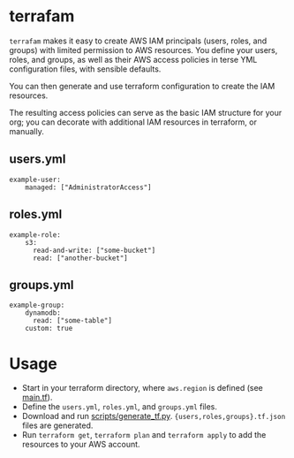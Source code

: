 # terrafam
`terrafam` makes it easy to create AWS IAM principals (users, roles, and groups) with limited permission to AWS resources. You define your users, roles, and groups, as well as their AWS access policies in terse YML configuration files, with sensible defaults.

You can then generate and use terraform configuration to create the IAM resources.

The resulting access policies can serve as the basic IAM structure for your org; you can decorate with additional IAM resources in terraform, or manually.

## users.yml

```
example-user:
    managed: ["AdministratorAccess"]
```

## roles.yml

```
example-role:
    s3:
      read-and-write: ["some-bucket"]
      read: ["another-bucket"]
```

## groups.yml

```
example-group:
    dynamodb:
      read: ["some-table"]
    custom: true
```

# Usage

* Start in your terraform directory, where `aws.region` is defined (see [main.tf](main.tf)).
* Define the `users.yml`, `roles.yml`, and `groups.yml` files.
* Download and run [scripts/generate_tf.py](scripts/generate_tf.py). `{users,roles,groups}.tf.json` files are generated.
* Run `terraform get`, `terraform plan` and `terraform apply` to add the resources to your AWS account.

